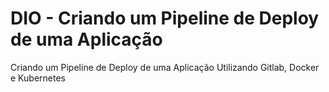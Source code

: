 # DIO - Criando um Pipeline de Deploy de uma Aplicação
 Criando um Pipeline de Deploy de uma Aplicação Utilizando Gitlab, Docker e Kubernetes


